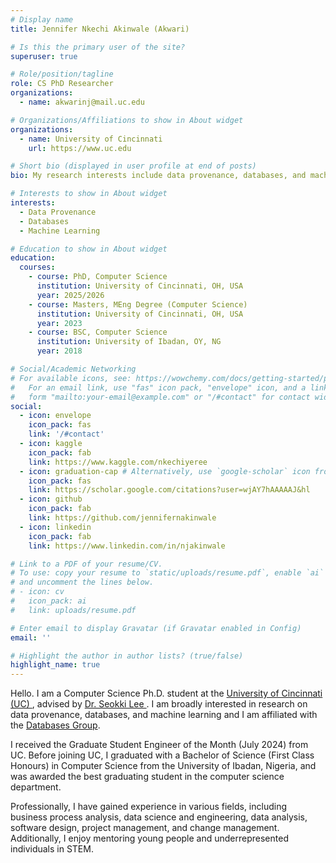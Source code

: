 ```yaml
---
# Display name
title: Jennifer Nkechi Akinwale (Akwari)

# Is this the primary user of the site?
superuser: true

# Role/position/tagline
role: CS PhD Researcher 
organizations:
  - name: akwarinj@mail.uc.edu

# Organizations/Affiliations to show in About widget
organizations:
  - name: University of Cincinnati
    url: https://www.uc.edu

# Short bio (displayed in user profile at end of posts)
bio: My research interests include data provenance, databases, and machine learning

# Interests to show in About widget
interests:
  - Data Provenance
  - Databases
  - Machine Learning

# Education to show in About widget
education:
  courses:
    - course: PhD, Computer Science
      institution: University of Cincinnati, OH, USA
      year: 2025/2026
    - course: Masters, MEng Degree (Computer Science)
      institution: University of Cincinnati, OH, USA
      year: 2023
    - course: BSC, Computer Science
      institution: University of Ibadan, OY, NG
      year: 2018

# Social/Academic Networking
# For available icons, see: https://wowchemy.com/docs/getting-started/page-builder/#icons
#   For an email link, use "fas" icon pack, "envelope" icon, and a link in the
#   form "mailto:your-email@example.com" or "/#contact" for contact widget.
social:
  - icon: envelope
    icon_pack: fas
    link: '/#contact'
  - icon: kaggle
    icon_pack: fab
    link: https://www.kaggle.com/nkechiyeree
  - icon: graduation-cap # Alternatively, use `google-scholar` icon from `ai` icon pack
    icon_pack: fas
    link: https://scholar.google.com/citations?user=wjAY7hAAAAAJ&hl
  - icon: github
    icon_pack: fab
    link: https://github.com/jennifernakinwale
  - icon: linkedin
    icon_pack: fab
    link: https://www.linkedin.com/in/njakinwale

# Link to a PDF of your resume/CV.
# To use: copy your resume to `static/uploads/resume.pdf`, enable `ai` icons in `params.toml`,
# and uncomment the lines below.
# - icon: cv
#   icon_pack: ai
#   link: uploads/resume.pdf

# Enter email to display Gravatar (if Gravatar enabled in Config)
email: ''

# Highlight the author in author lists? (true/false)
highlight_name: true 
---
```


Hello. 
I am a Computer Science Ph.D. student at the <a href = "https://www.uc.edu">University of Cincinnati (UC) </a>, advised by <a href = "https://researchdirectory.uc.edu/p/lee5sk"> Dr. Seokki Lee </a>. I am broadly interested in research on data provenance, databases, and machine learning and I am affiliated with the <a href = "https://shek21.github.io/people/">Databases Group</a>. 

I received the Graduate Student Engineer of the Month (July 2024) from UC. Before joining UC, I graduated with a Bachelor of Science (First Class Honours) in Computer Science from the University of Ibadan, Nigeria, and was awarded the best graduating student in the computer science department. 

Professionally, I have gained experience in various fields, including business process analysis, data science and engineering, data analysis, software design, project management, and change management. Additionally, I enjoy mentoring young people and underrepresented individuals in STEM.

<!-- {{< icon name="download" pack="fas" >}} Download my {{< staticref "uploads/resumee.pdf" "newtab" >}}resumé{{< /staticref >}}.-->
